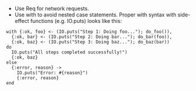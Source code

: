 - Use Req for network requests.
- Use with to avoid nested case statements.  Proper with syntax with side-effect functions (e.g. IO.puts) looks like this:
```
with {:ok, foo} <- (IO.puts("Step 1: Doing foo..."); do_foo()),
  {:ok, bar} <- (IO.puts("Step 2: Doing bar..."); do_bar(foo)),
  {:ok, baz} <- (IO.puts("Step 3: Doing baz..."); do_baz(bar))
do
  IO.puts("All steps completed successfully!")
  {:ok, baz}
else
  {:error, reason} ->
    IO.puts("Error: #{reason}")
    {:error, reason}
end
```